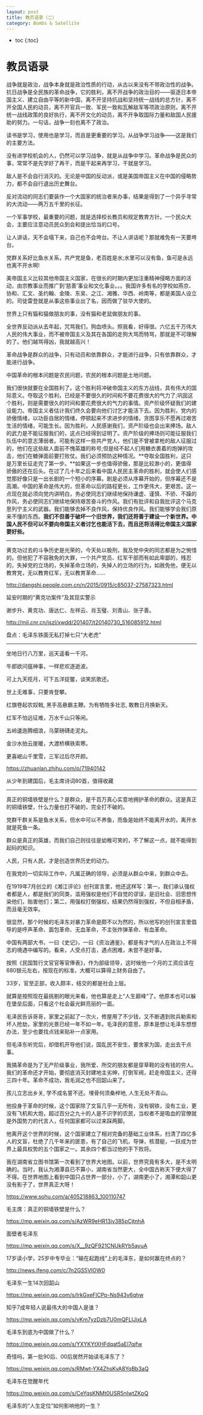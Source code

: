 ```yaml
---
layout: post
title: 教员语录（二）
category: Bombs & Satellite 
---
```


* toc
{:toc}

# 教员语录

战争就是政治，战争本身就是政治性质的行动，从古以来没有不带政治性的战争。抗日战争是全民族的革命战争，它的胜利，离不开战争的政治目的――驱逐日本帝国主义、建立自由平等的新中国，离不开坚持抗战和坚持统一战线的总方针，离不开全国人民的动员，离不开官兵一致、军民一致和瓦解敌军等项政治原则，离不开统一战线政策的良好执行，离不开文化的动员，离不开争取国际力量和敌国人民援助的努力。一句话，战争一刻也离不了政治。

读书是学习，使用也是学习，而且是更重要的学习。从战争学习战争——这是我们的主要方法。

没有进学校机会的人，仍然可以学习战争，就是从战争中学习。革命战争是民众的事，常常不是先学好了再干，而是干起来再学习，干就是学习。

敌人是不会自行消灭的。无论是中国的反动派，或是美国帝国主义在中国的侵略势力，都不会自行退出历史舞台。

反对流动的同志们要装作一个大国家的统治者来办事，结果是得到了一个异乎寻常的大流动——两万五千里的长征。

一个军事学校，最重要的问题，就是选择校长教员和规定教育方针。一个民众大会，主要应注意动员民众到会和提出恰当的口号。

让人讲话，天不会塌下来，自己也不会垮台。不让人讲话呢？那就难免有一天要垮台。

党群关系好比鱼水关系，共产党是鱼，老百姓是水;水里可以没有鱼，鱼可是永远也离不开水啊!

美帝国主义比较其他帝国主义国家，在很长的时期内更加注重精神侵略方面的活动，由宗教事业而推广到‘慈善’事业和文化事业。。。我国许多有名的学校如燕京、协和、汇文、圣约翰、金陵、东吴、之江、湘雅、华西、岭南等，都是美国人设立的。司徒雷登就是从事这些事业出了名，因而做了驻华大使的。

世界上只有猫和猫做朋友的事，没有猫和老鼠做朋友的事。

全世界反动派从去年起，咒骂我们，狗血喷头。照我看，好得很。六亿五千万伟大人民的伟大事业，而不被帝国主义及其在各国的走狗大骂而特骂，那就是不可理解的了。他们越骂得凶，我就越高兴！

革命战争是群众的战争，只有动员和依靠群众，才能进行战争，只有依靠群众，才能进行战争。

中国革命的根本问题是农民问题，农民的根本问题是土地问题。

我们很快就要在全国胜利了。这个胜利将冲破帝国主义的东方战线，具有伟大的国际意义。夺取这个胜利，已经是不要很久的时间和不要花费很大的气力了;巩固这个胜利，则是需要很久的时间和要花费很大的气力的事情。资产阶级怀疑我们的建设能力。帝国主义者估计我们终久会要向他们讨乞才能活下去。因为胜利，党内的骄傲情绪，以功臣自居的情绪，停顿起来不求进步的情绪，贪图享乐不愿再过艰苦生活的情绪，可能生长。因为胜利，人民感谢我们，资产阶级也会出来捧场。敌人的武力是不能征服我们的，这点已经得到证明了。资产阶级的捧场则可能征服我们队伍中的意志薄弱者。可能有这样一些共产党人，他们是不曾被拿枪的敌人征服过的，他们在这些敌人面前不愧英雄的称号;但是经不起人们用糖衣裹着的炮弹的攻击，他们在糖弹面前要打败仗。我们必须预防这种情况。**夺取全国胜利，这只是万里长征走完了第一步。**如果这一步也值得骄傲，那是比较渺小的，更值得骄傲的还在后头。在过了几十年之后来看中国人民民主革命的胜利，就会使人们感觉那好像只是一出长剧的一个短小的序幕。剧是必须从序幕开始的，但序幕还不是高潮。中国的革命是伟大的，但革命以后的路程更长，工作更伟大，更艰苦。这一点现在就必须向党内讲明白，务必使同志们继续地保持谦虚、谨慎、不骄、不躁的作风，务必使同志们继续地保持艰苦奋斗的作风。我们有批评和自我批评这个马克思列宁主义的武器。我们能够去掉不良作风，保持优良作风。我们能够学会我们原来不懂的东西。**我们不但善于破坏一个旧世界，我们还将善于建设一个新世界。中国人民不但可以不要向帝国主义者讨乞也能活下去，而且还将活得比帝国主义国家要好些。**

---

黄克功过去的斗争历史是光荣的，今天处以极刑，我及党中央的同志都是为之惋惜的。但他犯了不容赦免的大罪，一个共产党员、红军干部而有如此卑鄙的，残忍的，失掉党的立场的，失掉革命立场的，失掉人的立场的行为，如赦免他，便无以教育党，无以教育红军，无以教育革命……

http://dangshi.people.com.cn/n/2015/0915/c85037-27587323.html

延安时期的“黄克功案件”及其现实警示

谢步升、黄克功、唐达仁、左祥云、肖玉璧、刘青山、张子善。

http://mil.cnr.cn/jszl/xwdd/201407/t20140730_516085912.html

盘点：毛泽东铁面无私打掉七只“大老虎”

---

坐地日行八万里，巡天遥看一千河。

牛郎欲问瘟神事，一样悲欢逐逝波。

可上九天揽月，可下五洋捉鳖，谈笑凯歌还。

世上无难事，只要肯登攀。

红旗卷起农奴戟, 黑手高悬霸主鞭。为有牺牲多壮志, 敢教日月换新天。

红军不怕远征难，万水千山只等闲。

五岭逶迤腾细浪，乌蒙磅礴走泥丸。

金沙水拍云崖暖，大渡桥横铁索寒。

更喜岷山千里雪，三军过后尽开颜。

https://zhuanlan.zhihu.com/p/71940142

从少年到建国后，毛主席诗词80首，值得收藏

---

真正的铜墙铁壁是什么？是群众，是千百万真心实意地拥护革命的群众。这是真正的铜墙铁壁，什么力量也打不破的，完全打不破的。

党群干群关系是鱼水关系，但水中可以不养鱼，而鱼是始终不能离开水的，离开水就是死鱼一条。

群众是真正的英雄，而我们自己则往往是幼稚可笑的，不了解这一点，就不能得到起码的知识。

人民，只有人民，才是创造世界历史的动力。

在我党的一切实际工作中，凡属正确的领导，必须是从群众中来，到群众中去。

在1919年7月创立的《湘江评论》创刊宣言里，他还这样写：第一，我们承认强权者都是人，都是我们的同类，滥用强权是他们不自觉的谬误，是旧社会、旧思想传染他们，贻害他们；第二，用强权打倒强权，结果仍然得到强权，不但自相矛盾，而且毫无效率。

很显然，那个时候的毛泽东对暴力革命是颇不以为然的，所以他写的创刊宣言里倡导的是呼声革命、面包革命、无血革命，不主张炸弹革命、有血革命。

中国有两部大书，一曰《史记》，一曰《资治通鉴》，都是有才气的人在政治上不得志的境遇中编写的。看来，人受点打击，遇点困难，未尝不是好事。

按照《民国暂行文官官等官俸表》，作为部级领导，这时候他一个月的工资应该在680银元左右，按现在的标准，大概可以算得上财务自由了。

33岁，官至正部，收入颇丰，结交的都是社会上层。

就算是按照现在最挑剔的眼光来看，他也算是走上“人生巅峰“了。他原本也可以躲在堡垒后面，只看这个社会最光鲜亮丽的一面。

毛泽民告诉哥哥，家里之前起了一次火，修屋用了不少钱，又不断遇到败兵勒索和坏人抢劫，家里的光景已经一年不如一年。毛泽民的意思，原本是想让毛泽东想想办法，至少也要找点钱来贴补一点家用。

但毛泽东听完后，却借机开导他们说，国乱民不安生，要舍家为国，走出去干点事。

我搞革命是为了无产阶级事业，我所爱、所交的朋友都是穿草鞋的没有钱的穷人。我们的革命还才开始，要彻底消灭封建地主劣绅，打倒军阀，赶走帝国主义，还得三四十年。革命不成功，我毛润之也不回韶山来了。

孩儿立志出乡关, 学不成名誓不还。埋骨何须桑梓地, 人生无处不青山。

他投身于革命的时候，这个国家除了文盲几乎一无所有，没有钢铁，没有工业，更没有飞机和大炮，超过百分之九十的人是不识字的农民，当权者不是吸血的官僚就是外国势力的代言人，任何国家都可以过来踩两脚。

他离开这个世界的时候，这个国家建立了相对完备的基础工业体系，扫清了四亿多人的文盲，杜绝了几千年来的匪患，有了自己的飞机，导弹，核潜艇，一跃成为世界上最具权势的五个国家之一。其余四个都当过他的手下败将。

我在湖南省立图书馆第一次看到了世界大地图。以前，世界究竟有多大，是不太明确的。当时，我认为湘潭县已不算小，湖南省当然更大，全中国古称天下便大得了不得。在世界地图上看到中国只占世界一部分，小了，湖南更小了，湘潭和韶山更没有影子了，世界真正大呀！

https://www.sohu.com/a/405218863_100110747

毛主席：真正的铜墙铁壁是什么？

https://mp.weixin.qq.com/s/AzWR9eHR13iv385pCjtnhA

面壁者毛泽东

https://mp.weixin.qq.com/s/X__9zQF921CNUkRYb5ayuA

17岁读小学，25岁中专毕业：“输在起跑线”上的毛泽东，是如何赢在终点的？

http://news.ifeng.com/c/7n2GS5VlOW0

毛泽东一生14次回韶山

https://mp.weixin.qq.com/s/lrkGxeFlCPp-Ns943v6qhw

知乎7成年轻人说最伟大的中国人是谁？

https://mp.weixin.qq.com/s/vKm7yzDzb7U0mQFLlJixLA

毛泽东到底为中国做了什么？

https://mp.weixin.qq.com/s/YXYKYtXHFdqat5aEI7qjfw

奇怪吗，第一批90后、00后居然开始读毛泽东了？

https://mp.weixin.qq.com/s/RMwt-YX4ZhsKvA8YqBb3aQ

毛泽东在觉醒年代

https://mp.weixin.qq.com/s/CeYqsKNMt0USR5nIwtZKpQ

毛泽东的“人生定位”如何影响他的一生？
